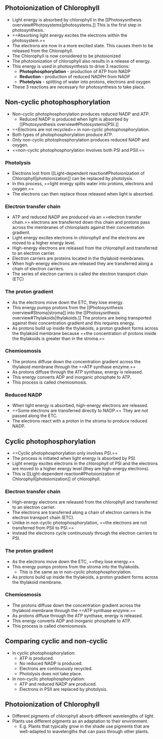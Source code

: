 ## Photoionization of Chlorophyll
* Light energy is absorbed by chlorophyll in the [[Photosysnthesis overview#Photosystems|photosystems.]] This is the first step in photosynthesis.
* ==Absorbing light energy excites the electrons within the photosystem.==
* The electrons are now in a more excited state. This causes them to be released from the Chlorophyll.
* The Chlorophyll is now considered to be photoionized
* The photoionization of chlorophyll also results in a release of energy.
* This energy is used in photosynthesis to drive 3 reactions:
    * **Photophosphorylation** - production of ATP from NADP
    * **Reduction** - production of reduced NADPH from NADP
    * **Photolysis** - splitting of water into protons, electrons and oxygen
* These 3 reactions are necessary for photosynthesis to take place.

## Non-cyclic photophosphorylation
- Non-cyclic photophosphorylation produces reduced NADP and ATP.
    - Reduced NADP is produced when light is absorbed by [[Photosysnthesis overview#Photosystems|PSI.]]
- ==Electrons are not recycled== in non-cyclic photophosphorylation.
- Both types of photophosphorylation produce ATP.
- Only non-cyclic photophosphorylation produces reduced NADP and oxygen.
- ==non-cyclic photophosphorylation involves both PSI and PSII.==

### Photolysis
- Electrons lost from [[Light-dependent reaction#Photoionization of Chlorophyll|photoionization]] can be replaced by photolysis.
- In this process, ==light energy splits water into protons, electrons and oxygen.==
- The electrons can then replace those released when light is absorbed.

### Electron transfer chain
* ATP and reduced NADP are produced via an ==electron transfer chain.== electrons are transferred down this chain and protons pass across the membranes of chloroplasts against their concentration gradient.
* Light energy excites electrons in chlorophyll and the electrons are moved to a higher energy level.
* High-energy electrons are released from the chlorophyll and transferred to an electron carrier.
* Electron carriers are proteins located in the thylakoid membranes.
* When high-energy electrons are released they are transferred along a chain of electron carriers.
* The series of electron carriers is called the electron transport chain (ETC)

### The proton gradient
* As the electrons move down the ETC, they lose energy.
* This energy pumps protons from the [[Photosysnthesis overview#Stroma|stroma]] into the [[Photosysnthesis overview#Thylakoids|thylakoids.]] The protons are being transported against their concentration gradient and this requires energy.
* As protons build up inside the thylakoids, a proton gradient forms across the thylakoid membrane because ==the concentration of protons inside the thylakoids is greater than in the stroma.==

### Chemiosmosis
* The protons diffuse down the concentration gradient across the thylakoid membrane through the ==ATP synthase enzyme.==
* As protons diffuse through the ATP synthase, energy is released.
* This energy converts ADP and inorganic phosphate to ATP.
* This process is called chemiosmosis.

### Reduced NADP
- When light energy is absorbed, high-energy electrons are released.
- ==Some electrons are transferred directly to NADP.== They are not passed along the ETC.
- The electrons react with a proton in the stroma to produce reduced NADP.

## Cyclic photophosphorylation
- ==Cyclic photophosphorylation only involves PSI.==
- The process is initiated when light energy is absorbed by PSI.
- Light energy excites electrons in the chlorophyll of PSI and the electrons are moved to a higher energy level (they are high-energy electrons).
- This is [[Light-dependent reaction#Photoionization of Chlorophyll|photoionization]] of chlorophyll.

### Electron transfer chain
-  High-energy electrons are released from the chlorophyll and transferred to an electron carrier.
- The electrons are transferred along a chain of electron carriers in the electron transport chain (ETC).
- Unlike in non-cyclic photophosphorylation, ==the electrons are not transferred from PSII to PSI.==
- Instead the electrons cycle continuously through the electron carriers to PSI.

### The proton gradient
- As the electrons move down the ETC, ==they lose energy.==
- This energy pumps protons from the stroma into the thylakoids.
    -   This is the same as in non-cyclic photophosphorylation.
- As protons build up inside the thylakoids, a proton gradient forms across the thylakoid membrane.

### Chemiosmosis
* The protons diffuse down the concentration gradient across the thylakoid membrane through the ==ATP synthase enzyme.==
* As protons diffuse through the ATP synthase, energy is released.
* This energy converts ADP and inorganic phosphate to ATP.
* This process is called chemiosmosis.

## Comparing cyclic and non-cyclic
- In cyclic photophosphorylation:
    - ATP is produced.
    - No reduced NADP is produced.
    - Electrons are continuously recycled.
    - Photolysis does not take place.
- In non-cyclic photophosphorylation:
    - ATP and reduced NADP are produced.
    - Electrons in PSII are replaced by photolysis.

## Photoionization of Chlorophyll
- Different pigments of chlorophyll absorb different wavelengths of light.
- Plants use different pigments as an adaptation to their environment.
    - E.g. Plants that typically grow in the shade use pigments that are well-adapted to wavelengths that can pass through other plants.